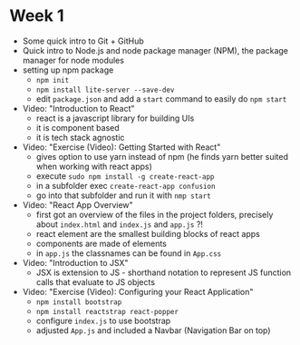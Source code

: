 # Week 1
- Some quick intro to Git + GitHub
- Quick intro to Node.js and node package manager (NPM), the package manager for node modules
- setting up npm package
    - `npm init`
    - `npm install lite-server --save-dev`
    - edit `package.json` and add a `start` command to easily do `npm start`
- Video: "Introduction to React"
  - react is a javascript library for building UIs
  - it is component based
  - it is tech stack agnostic
- Video: "Exercise (Video): Getting Started with React"
    - gives option to use yarn instead of npm (he finds yarn 
      better suited when working with react apps)
    - execute `sudo npm install -g create-react-app`
    - in a subfolder exec `create-react-app confusion`
    - go into that subfolder and run it with `nmp start`
- Video: "React App Overview"
    - first got an overview of the files in the project folders, 
   precisely about `index.html` and `index.js` and `app.js` ?!
    - react element are the smallest building blocks of react apps
    - components are made of elements
    - in `app.js` the classnames can be found in `App.css`
- Video: "Introduction to JSX"
    - JSX is extension to JS - shorthand notation to represent JS
      function calls that evaluate to JS objects
- Video: "Exercise (Video): Configuring your React Application"
    - `npm install bootstrap`
    - `npm install reactstrap react-popper`
    - configure `index.js` to use bootstrap
    - adjusted `App.js` and included a Navbar (Navigation Bar on top)